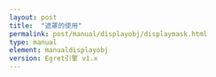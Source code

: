 ```yaml
---
layout: post
title:  "遮罩的使用"
permalink: post/manual/displayobj/displaymask.html
type: manual
element: manualdisplayobj
version: Egret引擎 v1.x
---
```


